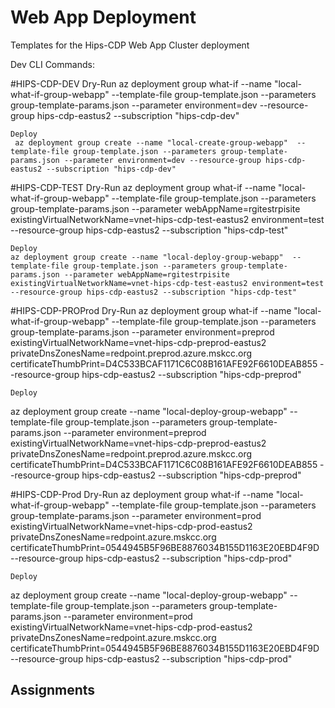 # Web App Deployment

Templates for the Hips-CDP Web App Cluster deployment

Dev  CLI Commands:

#HIPS-CDP-DEV
    Dry-Run
    az deployment group what-if --name "local-what-if-group-webapp"  --template-file group-template.json --parameters group-template-params.json --parameter environment=dev --resource-group hips-cdp-eastus2 --subscription "hips-cdp-dev"

    Deploy
     az deployment group create --name "local-create-group-webapp"  --template-file group-template.json --parameters group-template-params.json --parameter environment=dev --resource-group hips-cdp-eastus2 --subscription "hips-cdp-dev"

#HIPS-CDP-TEST
    Dry-Run
    az deployment group what-if --name "local-what-if-group-webapp"  --template-file group-template.json --parameters group-template-params.json --parameter webAppName=rgitestrpisite existingVirtualNetworkName=vnet-hips-cdp-test-eastus2 environment=test --resource-group hips-cdp-eastus2 --subscription "hips-cdp-test"

    Deploy
    az deployment group create --name "local-deploy-group-webapp"  --template-file group-template.json --parameters group-template-params.json --parameter webAppName=rgitestrpisite existingVirtualNetworkName=vnet-hips-cdp-test-eastus2 environment=test --resource-group hips-cdp-eastus2 --subscription "hips-cdp-test"


#HIPS-CDP-PROProd
    Dry-Run
    az deployment group what-if --name "local-what-if-group-webapp"  --template-file group-template.json --parameters group-template-params.json --parameter environment=preprod existingVirtualNetworkName=vnet-hips-cdp-preprod-eastus2 privateDnsZonesName=redpoint.preprod.azure.mskcc.org certificateThumbPrint=D4C533BCAF1171C6C08B161AFE92F6610DEAB855 --resource-group hips-cdp-eastus2 --subscription "hips-cdp-preprod"

    Deploy
   az deployment group create --name "local-deploy-group-webapp"  --template-file group-template.json --parameters group-template-params.json --parameter environment=preprod existingVirtualNetworkName=vnet-hips-cdp-preprod-eastus2 privateDnsZonesName=redpoint.preprod.azure.mskcc.org certificateThumbPrint=D4C533BCAF1171C6C08B161AFE92F6610DEAB855 --resource-group hips-cdp-eastus2 --subscription "hips-cdp-preprod"

#HIPS-CDP-Prod
    Dry-Run
    az deployment group what-if --name "local-what-if-group-webapp"  --template-file group-template.json --parameters group-template-params.json --parameter environment=prod existingVirtualNetworkName=vnet-hips-cdp-prod-eastus2 privateDnsZonesName=redpoint.azure.mskcc.org certificateThumbPrint=0544945B5F96BE8876034B155D1163E20EBD4F9D --resource-group hips-cdp-eastus2 --subscription "hips-cdp-prod"

    Deploy
   az deployment group create --name "local-deploy-group-webapp"  --template-file group-template.json --parameters group-template-params.json --parameter environment=prod existingVirtualNetworkName=vnet-hips-cdp-prod-eastus2 privateDnsZonesName=redpoint.azure.mskcc.org certificateThumbPrint=0544945B5F96BE8876034B155D1163E20EBD4F9D   --resource-group hips-cdp-eastus2 --subscription "hips-cdp-prod"

## Assignments
